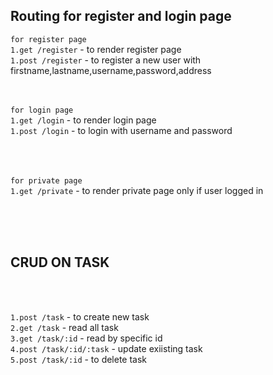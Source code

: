 ## Routing for register and login page

`for register page`<br>
`1.get /register` - to render register page <br>
`1.post /register` - to register a new user with firstname,lastname,username,password,address<br><br><br>

`for login page`<br>
`1.get /login` - to render login page<br>
`1.post /login` - to login with username and password<br>
<br><br><br>

`for private page`<br>
`1.get /private` - to render private page only if user logged in<br>

<br><br><br>

## CRUD ON TASK

<br><br>

`1.post /task` - to create new task<br>
`2.get /task` - read all task<br>
`3.get /task/:id` - read by specific id<br>
`4.post /task/:id/:task` - update exiisting task<br>
`5.post /task/:id` - to delete task<br>
